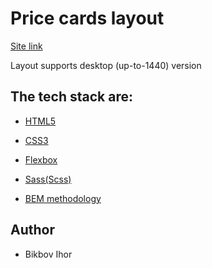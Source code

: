 # Price cards layout

[Site link]()

Layout supports desktop (up-to-1440) version

## The tech stack are:

- [HTML5](https://uk.wikipedia.org/wiki/HTML5)

- [CSS3](https://ru.wikipedia.org/wiki/CSS)

- [Flexbox](https://en.wikipedia.org/wiki/CSS_Flexible_Box_Layout)

- [Sass(Scss)](https://sass-lang.com/)

- [BEM methodology](https://en.bem.info/methodology/)

## Author

- Bikbov Ihor
